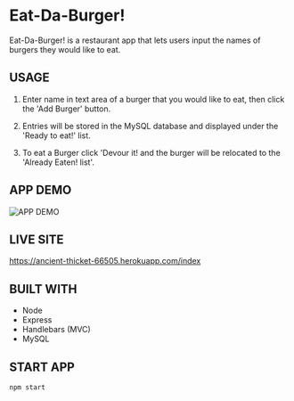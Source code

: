 # Eat-Da-Burger!

Eat-Da-Burger! is a restaurant app that lets users input the names of burgers they would like to eat. 

## USAGE
1. Enter name in text area of a burger that you would like to eat, then click the 'Add Burger' button.

2. Entries will be stored in the MySQL database and displayed under the 'Ready to eat!' list.

3. To eat a Burger click 'Devour it! and the burger will be relocated to the 'Already Eaten! list'.

## APP DEMO

![APP DEMO](/Assets/burger.gif)

## LIVE SITE

 https://ancient-thicket-66505.herokuapp.com/index

## BUILT WITH

* Node
* Express
* Handlebars (MVC)
* MySQL

## START APP

    npm start
